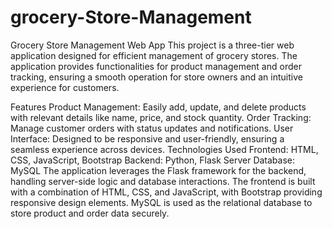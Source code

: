 # grocery-Store-Management
Grocery Store Management Web App
This project is a three-tier web application designed for efficient management of grocery stores. The application provides functionalities for product management and order tracking, ensuring a smooth operation for store owners and an intuitive experience for customers.

Features
Product Management: Easily add, update, and delete products with relevant details like name, price, and stock quantity.
Order Tracking: Manage customer orders with status updates and notifications.
User Interface: Designed to be responsive and user-friendly, ensuring a seamless experience across devices.
Technologies Used
Frontend: HTML, CSS, JavaScript, Bootstrap
Backend: Python, Flask Server
Database: MySQL
The application leverages the Flask framework for the backend, handling server-side logic and database interactions. The frontend is built with a combination of HTML, CSS, and JavaScript, with Bootstrap providing responsive design elements. MySQL is used as the relational database to store product and order data securely.
